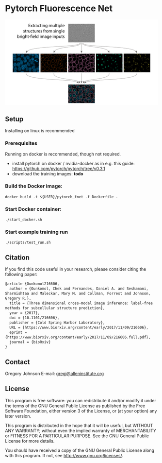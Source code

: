 Pytorch Fluorescence Net
===============================

![Model](doc/PredictingStructures-1.jpg?raw=true "Model Architecture")

## Setup
Installing on linux is recommended

### Prerequisites
Running on docker is recommended, though not required.
 - install pytorch on docker / nvidia-docker as in e.g. this guide: https://github.com/pytorch/pytorch/tree/v0.3.1
 - download the training images: **todo**

### Build the Docker image:  
```
docker build -t ${USER}/pytorch_fnet -f Dockerfile .
```
### Start Docker container:  
```
./start_docker.sh
```
### Start example training run
```
./scripts/test_run.sh
```

## Citation
If you find this code useful in your research, please consider citing the following paper:

    @article {Ounkomol216606,
      author = {Ounkomol, Chek and Fernandes, Daniel A. and Seshamani, Sharmishtaa and Maleckar, Mary M. and Collman, Forrest and Johnson, Gregory R.},
      title = {Three dimensional cross-modal image inference: label-free methods for subcellular structure prediction},
      year = {2017},
      doi = {10.1101/216606},
      publisher = {Cold Spring Harbor Laboratory},
      URL = {https://www.biorxiv.org/content/early/2017/11/09/216606},
      eprint = {https://www.biorxiv.org/content/early/2017/11/09/216606.full.pdf},
      journal = {bioRxiv}
    }

## Contact
Gregory Johnson
E-mail: gregj@alleninstitute.org

## License
This program is free software: you can redistribute it and/or modify
it under the terms of the GNU General Public License as published by
the Free Software Foundation, either version 3 of the License, or
(at your option) any later version.

This program is distributed in the hope that it will be useful,
but WITHOUT ANY WARRANTY; without even the implied warranty of
MERCHANTABILITY or FITNESS FOR A PARTICULAR PURPOSE.  See the
GNU General Public License for more details.

You should have received a copy of the GNU General Public License
along with this program.  If not, see <http://www.gnu.org/licenses/>.

